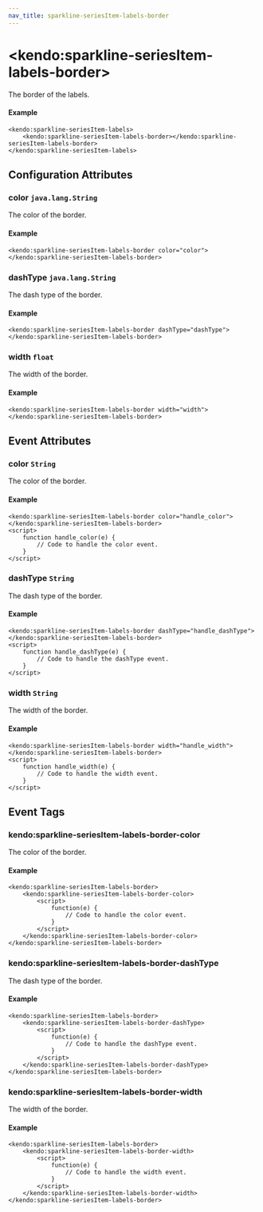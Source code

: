 ```yaml
---
nav_title: sparkline-seriesItem-labels-border
---
```


# \<kendo:sparkline-seriesItem-labels-border\>

The border of the labels.

#### Example
    <kendo:sparkline-seriesItem-labels>
        <kendo:sparkline-seriesItem-labels-border></kendo:sparkline-seriesItem-labels-border>
    </kendo:sparkline-seriesItem-labels>

## Configuration Attributes

### color `java.lang.String`

The color of the border.

#### Example
    <kendo:sparkline-seriesItem-labels-border color="color">
    </kendo:sparkline-seriesItem-labels-border>

### dashType `java.lang.String`

The dash type of the border.

#### Example
    <kendo:sparkline-seriesItem-labels-border dashType="dashType">
    </kendo:sparkline-seriesItem-labels-border>

### width `float`

The width of the border.

#### Example
    <kendo:sparkline-seriesItem-labels-border width="width">
    </kendo:sparkline-seriesItem-labels-border>


## Event Attributes

### color `String`

The color of the border.


#### Example
    <kendo:sparkline-seriesItem-labels-border color="handle_color">
    </kendo:sparkline-seriesItem-labels-border>
    <script>
        function handle_color(e) {
            // Code to handle the color event.
        }
    </script>

### dashType `String`

The dash type of the border.


#### Example
    <kendo:sparkline-seriesItem-labels-border dashType="handle_dashType">
    </kendo:sparkline-seriesItem-labels-border>
    <script>
        function handle_dashType(e) {
            // Code to handle the dashType event.
        }
    </script>

### width `String`

The width of the border.


#### Example
    <kendo:sparkline-seriesItem-labels-border width="handle_width">
    </kendo:sparkline-seriesItem-labels-border>
    <script>
        function handle_width(e) {
            // Code to handle the width event.
        }
    </script>

## Event Tags

### kendo:sparkline-seriesItem-labels-border-color

The color of the border.


#### Example
    <kendo:sparkline-seriesItem-labels-border>
        <kendo:sparkline-seriesItem-labels-border-color>
            <script>
                function(e) {
                    // Code to handle the color event.
                }
            </script>
        </kendo:sparkline-seriesItem-labels-border-color>
    </kendo:sparkline-seriesItem-labels-border>

### kendo:sparkline-seriesItem-labels-border-dashType

The dash type of the border.


#### Example
    <kendo:sparkline-seriesItem-labels-border>
        <kendo:sparkline-seriesItem-labels-border-dashType>
            <script>
                function(e) {
                    // Code to handle the dashType event.
                }
            </script>
        </kendo:sparkline-seriesItem-labels-border-dashType>
    </kendo:sparkline-seriesItem-labels-border>

### kendo:sparkline-seriesItem-labels-border-width

The width of the border.


#### Example
    <kendo:sparkline-seriesItem-labels-border>
        <kendo:sparkline-seriesItem-labels-border-width>
            <script>
                function(e) {
                    // Code to handle the width event.
                }
            </script>
        </kendo:sparkline-seriesItem-labels-border-width>
    </kendo:sparkline-seriesItem-labels-border>

